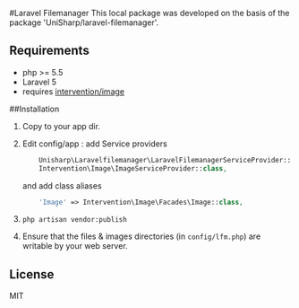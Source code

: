 #Laravel Filemanager
This local package was developed on the basis of the package 'UniSharp/laravel-filemanager'.

## Requirements

 * php >= 5.5
 * Laravel 5
 * requires [intervention/image](https://github.com/Intervention/image)

##Installation

1. Copy to your app dir.
2. Edit config/app :
    add Service providers
    ```php
        Unisharp\Laravelfilemanager\LaravelFilemanagerServiceProvider::class,
        Intervention\Image\ImageServiceProvider::class,
    ```
    and add class aliases

    ```php
        'Image' => Intervention\Image\Facades\Image::class,
    ```
3. `php artisan vendor:publish`
4. Ensure that the files & images directories (in `config/lfm.php`) are writable by your web server.

## License ##

MIT

